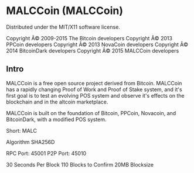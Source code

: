 MALCCoin (MALCCoin)
===================
Distributed under the MIT/X11 software license.

Copyright Â© 2009-2015 The Bitcoin developers
Copyright Â© 2013 PPCoin developers
Copyright Â© 2013 NovaCoin developers
Copyright Â© 2014 BitcoinDark developers
Copyright Â© 2015 MALCCoin developers

Intro
-----
MALCCoin is a free open source project derived from Bitcoin. MALCCoin has a rapidly changing Proof of Work and Proof of Stake system, and it's first goal is to test an evolving POS system and observe it's effects on the blockchain and in the altcoin marketplace.

MALCCoin is built on the foundation of Bitcoin, PPCoin, Novacoin, and BitcoinDark, with a modified POS system.

Short: MALC

Algorithm SHA256D


RPC Port: 45001
P2P Port: 45010



30 Seconds Per Block
110 Blocks to Confirm
20MB Blocksize


